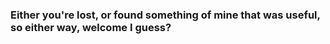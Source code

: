 ### Either you're lost, or found something of mine that was useful, so either way, welcome I guess?
